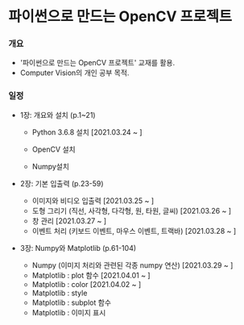 # 파이썬으로 만드는 OpenCV 프로젝트



### 개요

+ '파이썬으로 만드는 OpenCV 프로젝트' 교재를 활용.
+ Computer Vision의 개인 공부 목적.



### 일정

+ 1장: 개요와 설치 (p.1~21)

  + Python 3.6.8 설치 [2021.03.24 ~ ]

  + OpenCV 설치 

  + Numpy설치

    

+ 2장: 기본 입출력 (p.23-59)
  
  + 이미지와 비디오 입출력 [2021.03.25 ~ ]
  + 도형 그리기 (직선, 사각형, 다각형, 원, 타원, 글씨) [2021.03.26 ~ ]
  + 창 관리 [2021.03.27 ~ ]
  + 이벤트 처리 (키보드 이벤트, 마우스 이벤트, 트랙바) [2021.03.28 ~ ]



+ 3장: Numpy와 Matplotlib (p.61-104)
  + Numpy (이미지 처리와 관련된 각종 numpy 연산) [2021.03.29 ~ ]
  + Matplotlib : plot 함수 [2021.04.01 ~ ]
  + Matplotlib : color [2021.04.02 ~ ]
  + Matplotlib : style
  + Matplotlib : subplot 함수
  + Matplotlib : 이미지 표시